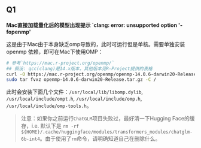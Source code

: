 ## Q1

**Mac直接加载量化后的模型出现提示 `clang: error: unsupported option '-fopenmp'**

这是由于Mac由于本身缺乏omp导致的，此时可运行但是单核。需要单独安装 openmp 依赖，即可在Mac下使用OMP：

```bash
# 参考`https://mac.r-project.org/openmp/`
## 假设: gcc(clang)是14.x版本，其他版本见R-Project提供的表格
curl -O https://mac.r-project.org/openmp/openmp-14.0.6-darwin20-Release.tar.gz
sudo tar fvxz openmp-14.0.6-darwin20-Release.tar.gz -C /
```
此时会安装下面几个文件：`/usr/local/lib/libomp.dylib`, `/usr/local/include/ompt.h`, `/usr/local/include/omp.h`, `/usr/local/include/omp-tools.h`。

> 注意：如果你之前运行`ChatGLM`项目失败过，最好清一下Hugging Face的缓存，i.e. 默认下是 `rm -rf ${HOME}/.cache/huggingface/modules/transformers_modules/chatglm-6b-int4`。由于使用了`rm`命令，请明确知道自己在删除什么。
